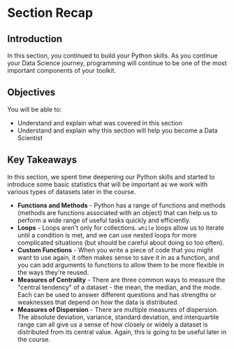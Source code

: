 
# Section Recap

## Introduction

In this section, you continued to build your Python skills. As you continue your Data Science journey, programming will continue to be one of the most important components of your toolkit.

## Objectives
You will be able to:
- Understand and explain what was covered in this section
- Understand and explain why this section will help you become a Data Scientist

## Key Takeaways
In this section, we spent time deepening our Python skills and started to introduce some basic statistics that will be important as we work with various types of datasets later in the course.
* **Functions and Methods** - Python has a range of functions and methods (methods are functions associated with an object) that can help us to perform a wide range of useful tasks quickly and efficiently.
* **Loops** - Loops aren't only for collections. `while` loops allow us to iterate until a condition is met, and we can use nested loops for more complicated situations (but should be careful about doing so too often).
* **Custom Functions** - When you write a piece of code that you might want to use again, it often makes sense to save it in as a function, and you can add arguments to functions to allow them to be more flexible in the ways they're reused.
* **Measures of Centrality** - There are three common ways to measure the "central tendency" of a dataset - the mean, the median, and the mode. Each can be used to answer different questions and has strengths or weaknesses that depend on how the data is distributed.
* **Measures of Dispersion** - There are multiple measures of dispersion. The absolute deviation, variance, standard deviation, and interquartile range can all give us a sense of how closely or widely a dataset is distributed from its central value. Again, this is going to be useful later in the course.
